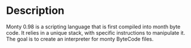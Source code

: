 # Description

Monty 0.98 is a scripting language that is first compiled into month byte code. It relies in a unique stack, with specific instructions to manipulate it. The goal is to create an interpreter for monty ByteCode files.